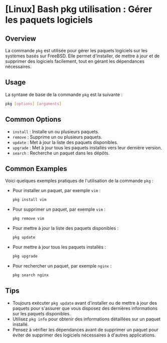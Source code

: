 # [Linux] Bash pkg utilisation : Gérer les paquets logiciels

## Overview
La commande `pkg` est utilisée pour gérer les paquets logiciels sur les systèmes basés sur FreeBSD. Elle permet d'installer, de mettre à jour et de supprimer des logiciels facilement, tout en gérant les dépendances nécessaires.

## Usage
La syntaxe de base de la commande `pkg` est la suivante :

```bash
pkg [options] [arguments]
```

## Common Options
- `install` : Installe un ou plusieurs paquets.
- `remove` : Supprime un ou plusieurs paquets.
- `update` : Met à jour la liste des paquets disponibles.
- `upgrade` : Met à jour tous les paquets installés vers leur dernière version.
- `search` : Recherche un paquet dans les dépôts.

## Common Examples
Voici quelques exemples pratiques de l'utilisation de la commande `pkg` :

- Pour installer un paquet, par exemple `vim` :
  ```bash
  pkg install vim
  ```

- Pour supprimer un paquet, par exemple `vim` :
  ```bash
  pkg remove vim
  ```

- Pour mettre à jour la liste des paquets disponibles :
  ```bash
  pkg update
  ```

- Pour mettre à jour tous les paquets installés :
  ```bash
  pkg upgrade
  ```

- Pour rechercher un paquet, par exemple `nginx` :
  ```bash
  pkg search nginx
  ```

## Tips
- Toujours exécuter `pkg update` avant d'installer ou de mettre à jour des paquets pour s'assurer que vous disposez des dernières informations sur les paquets disponibles.
- Utilisez `pkg info` pour obtenir des informations détaillées sur un paquet installé.
- Pensez à vérifier les dépendances avant de supprimer un paquet pour éviter de supprimer des logiciels nécessaires à d'autres applications.